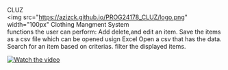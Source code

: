 CLUZ</br>
<img src="https://azizck.github.io/PROG24178_CLUZ/logo.png" width="100px"
Clothing Mangment System 
<br>
functions the user can perform:
Add delete,and edit an item. 
Save the items as a csv file which can be opened usign Excel
Open a csv that has the data.
Search for an item based on criterias.
filter the displayed items.



[![Watch the video](https://azizck.github.io/PROG24178_CLUZ/mockup/mockup.png)](https://youtu.be/ykkEgaiPhBA)

